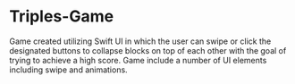 # Triples-Game
Game created utilizing Swift UI in which the user can swipe or click the designated buttons to collapse blocks on top of each other with the goal of trying to achieve a high score. Game include a number of UI elements including swipe and animations.
